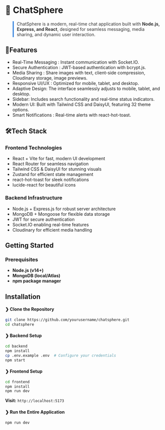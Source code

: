# 💬 ChatSphere

<blockquote style="border-left: 4px solid #4A90E2; padding-left: 10px; color: #333;">
ChatSphere is a modern, real-time chat application built with <strong>Node.js, Express, and React</strong>, designed for seamless messaging, media sharing, and dynamic user interaction.
</blockquote>



## 🚀Features

-  Real-Time Messaging : Instant communication with Socket.IO.
-  Secure Authentication : JWT-based authentication with bcrypt.js.
-  Media Sharing : Share images with text, client-side compression, Cloudinary storage, image previews.
-  Responsive UI/UX : Optimized for mobile, tablet, and desktop.
-  Adaptive Design: The interface seamlessly adjusts to mobile, tablet, and desktop.
- Sidebar: Includes search functionality and real-time status indicators.
- Modern UI: Built with Tailwind CSS and DaisyUI, featuring 32 theme options.
-  Smart Notifications : Real-time alerts with react-hot-toast.



## 🛠Tech Stack

### Frontend Technologies
- React + Vite for fast, modern UI development
- React Router for seamless navigation
- Tailwind CSS & DaisyUI for stunning visuals
- Zustand for efficient state management
- react-hot-toast for sleek notifications
- lucide-react for beautiful icons

### Backend Infrastructure
- Node.js + Express.js for robust server architecture
- MongoDB + Mongoose for flexible data storage
- JWT for secure authentication
- Socket.IO enabling real-time features
- Cloudinary for efficient media handling



##  Getting Started

###  Prerequisites
- **Node.js (v14+)**
- **MongoDB (local/Atlas)**
- **npm package manager**

##  Installation


#### ❯   Clone the Repository
```bash
git clone https://github.com/yourusername/chatsphere.git
cd chatsphere
```

#### ❯   Backend Setup
```bash
cd backend
npm install
cp .env.example .env  # Configure your credentials
npm start
```

#### ❯   Frontend Setup
```bash
cd frontend
npm install
npm run dev
```

**Visit:** `http://localhost:5173`

#### ❯  Run the Entire Application
```bash
npm run dev
```


